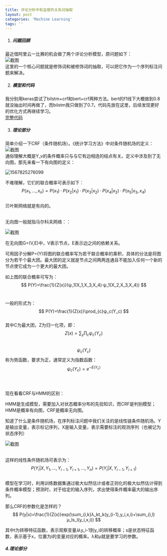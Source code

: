 ```yaml
---
title: 评论分析中有监督的关系对抽取
layout: post
categories: 'Machine Learning'
tags: ''
---
```

1. ##### 问题回顾  

  最近借阿里云一比赛的机会做了两个评论分析模型，原问题如下：    
  ![截图](https://paichin.github.io/assets/images4post/1.png)  
  这里的一个核心问题就是修饰词和被修饰词的抽取，可以把它作为一个序列标注问题来解决。  


2. ##### 模型和代码  

我分别用keras尝试了bilstm+crf和bert+crf两种方法。bert的f1线下大概做到0.8就没抽出时间再做了，而bilstm我只做到了0.7。代码先放在这里，后续发现更好的优化方式再继续学习。  
  [完整代码](https://github.com/paichin/dl-models---analyse-des-commentaires/tree/master)  
  
3. ##### 理论部分  

  简单介绍一下CRF（条件随机场）。《统计学习方法》中对条件随机场的定义：  
  ![截图](https://paichin.github.io/assets/images4post/2.png)  
  通俗理解大概是Y_v的条件概率只与与它有边相连的结点有关。定义中涉及到了无向图，那先来看一下有向图的定义：  <br>

  ![1567825276099](https://paichin.github.io/assets/images4post/3.png)

  不难理解，它们的联合概率可表示如下：
  $$
  P(x_1,...,x_n)=P(x_1)·P(x_2|x_1)·P(x_3|x_2)·P(x_4|x_2)·P(x_5|x_3,x_4)
  $$
  <br>贝叶斯网络就是有向的。

  <br>无向图一般就指马尔科夫网络：：<br>

  ![截图](https://paichin.github.io/assets/images4post/4.png)<br>

  在无向图G=(V,E)中，V表示节点，E表示边之间的依赖关系。

  可用因子分解P=(Y)将图的联合概率写为若干联合概率的乘积，具体的分法是将图分为若干个最大团。最大团的定义就是节点之间两两连通且不能加入任何一个新的节点使它成为一个更大的最大团。

  如上图的联合概率可写为：
  $$
  P(Y)=\frac{1}{Z(x)}(ψ_1(X_1,X_3,X_4)·ψ_1(X_2,X_3,X_4))
  $$
  <br>

  一般的形式为：
  $$
  P(Y)=\frac{1}{Z(x)}\prod_{c}ψ_c(Y_c)
  $$
  <br>其中C为最大团，Z为归一化项，即：
  $$
  Z(x)=\sum_y\prod_cψ_c(Y_c)
  $$
  <br>
  $$
  ψ_c(Y_c)
  $$
  称为势函数，要求为正，通常定义为指数函数：
  $$
  ψ_c(Y_c)=e^{-E(Y_c)}
  $$
  <br>

  <br>现在看看CRF与HMM的区别：<br>

  HMM是生成模型，需要加入对状态概率分布的先验知识，而CRF是判别模型；HMM是概率有向图，CRF是概率无向图。<br>

  知道了什么是条件随机场，在序列标注问题中我们关注的是线性链条件随机场。Y是输出变量，表示标记序列，X是输入变量，表示需要标注的观测序列（也被记为状态序列）<br>

  ![截图](https://paichin.github.io/assets/images4post/5.png)

  <br>这样的线性条件随机场可表示为：
  $$
  P(Y_i|X,Y_1,...,Y_{i-1},Y_{i+1},...,Y_n)=P(Y_i|X,Y_{i-1},Y_{i+1})
  $$
  <br>模型在学习时，利用训练数据集通过极大似然估计或者正则化的极大似然估计得到条件概率模型；预测时，对于给定的输入序列，求出使得条件概率最大的输出序列。

  那么CRF的参数化是怎样的？<br>
  $$
  P(y|x)=\frac{1}{Z(x)}exp(\sum_{i,k}λ_kt_k(y_{i-1},y_i,x,i)+\sum_{i,l}μ_ls_l(y_i,x,i))
  $$
  

  其中t为转移特征函数，表示观察变量从y_i-1到y_i的转移概率；s是状态特征函数，表示基于x，位置为i的变量对应的概率。λ和μ就是要学习的参数。

  ##### 4.理论部分  

